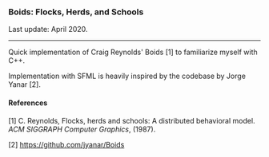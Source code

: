 ### Boids: Flocks, Herds, and Schools

Last update: April 2020.

---

Quick implementation of Craig Reynolds' Boids [1] to familiarize myself with C++. 

Implementation with SFML is heavily inspired by the codebase by Jorge Yanar [2].

#### References

[1] C. Reynolds, Flocks, herds and schools: A distributed behavioral model. *ACM SIGGRAPH Computer Graphics*, (1987).

[2] https://github.com/jyanar/Boids

